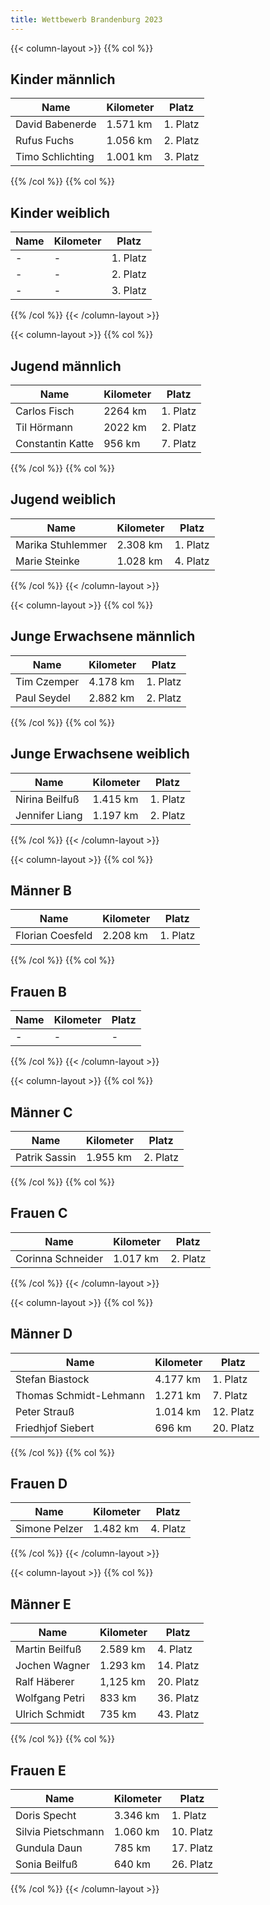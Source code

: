 ```yaml
---
title: Wettbewerb Brandenburg 2023
---
```


{{< column-layout >}}
{{% col %}}
## Kinder männlich

| Name           | Kilometer | Platz  |
|----------------|-----------|--------|
|David Babenerde |1.571 km   |1. Platz|
|Rufus Fuchs     |1.056 km   |2. Platz|
|Timo Schlichting|1.001 km   |3. Platz|

{{% /col %}}
{{% col %}}

## Kinder weiblich

| Name           | Kilometer | Platz  |
|----------------|-----------|--------|
| -              | -         |1. Platz|
| -              | -         |2. Platz|
| -              | -         |3. Platz|
{{% /col %}}
{{< /column-layout >}}



{{< column-layout >}}
{{% col %}}
## Jugend männlich

| Name              | Kilometer | Platz  |
|-------------------|-----------|--------|
| Carlos Fisch      | 2264 km   |1. Platz|
| Til Hörmann       | 2022 km   |2. Platz|
| Constantin Katte  | 956 km    |7. Platz|


{{% /col %}}
{{% col %}}

## Jugend weiblich

| Name              | Kilometer | Platz  |
|-------------------|-----------|--------|
| Marika Stuhlemmer | 2.308 km  |1. Platz|
| Marie Steinke     | 1.028 km  |4. Platz|

{{% /col %}}
{{< /column-layout >}}



{{< column-layout >}}
{{% col %}}
## Junge Erwachsene männlich

| Name              | Kilometer | Platz  |
|-------------------|-----------|--------|
| Tim Czemper       | 4.178 km  |1. Platz|
| Paul Seydel       | 2.882 km  |2. Platz|


{{% /col %}}
{{% col %}}

## Junge Erwachsene weiblich

| Name              | Kilometer | Platz  |
|-------------------|-----------|--------|
| Nirina Beilfuß    | 1.415 km  |1. Platz|
| Jennifer Liang    | 1.197 km  |2. Platz|

{{% /col %}}
{{< /column-layout >}}



{{< column-layout >}}
{{% col %}}
## Männer B

| Name              | Kilometer | Platz  |
|-------------------|-----------|--------|
| Florian Coesfeld  | 2.208 km  |1. Platz|


{{% /col %}}
{{% col %}}

## Frauen B

| Name              | Kilometer | Platz  |
|-------------------|-----------|--------|
| -                 | -         | -      |

{{% /col %}}
{{< /column-layout >}}

{{< column-layout >}}
{{% col %}}
## Männer C

| Name              | Kilometer | Platz  |
|-------------------|-----------|--------|
| Patrik Sassin     | 1.955 km  |2. Platz|


{{% /col %}}
{{% col %}}

## Frauen C

| Name              | Kilometer | Platz  |
|-------------------|-----------|--------|
| Corinna Schneider | 1.017 km  |2. Platz|

{{% /col %}}
{{< /column-layout >}}

{{< column-layout >}}
{{% col %}}
## Männer D

| Name                      | Kilometer | Platz   |
|---------------------------|-----------|---------|
| Stefan Biastock           | 4.177 km  |1. Platz |
| Thomas Schmidt-Lehmann    | 1.271 km  |7. Platz |
| Peter Strauß              | 1.014 km  |12. Platz|
| Friedhjof Siebert         | 696 km    |20. Platz|

{{% /col %}}
{{% col %}}

## Frauen D

| Name              | Kilometer | Platz  |
|-------------------|-----------|--------|
| Simone Pelzer     | 1.482 km  |4. Platz|

{{% /col %}}
{{< /column-layout >}}

{{< column-layout >}}
{{% col %}}
## Männer E

| Name                      | Kilometer | Platz   |
|---------------------------|-----------|---------|
| Martin Beilfuß            | 2.589 km  |4. Platz |
| Jochen Wagner             | 1.293 km  |14. Platz|
| Ralf Häberer              | 1,125 km  |20. Platz|
| Wolfgang Petri            | 833  km   |36. Platz|
| Ulrich Schmidt            | 735 km    |43. Platz|

{{% /col %}}
{{% col %}}

## Frauen E

| Name                  | Kilometer | Platz   |
|-----------------------|-----------|---------|
| Doris Specht          | 3.346 km  |1. Platz |
| Silvia Pietschmann    | 1.060 km  |10. Platz|
| Gundula Daun          | 785 km    |17. Platz|
| Sonia Beilfuß         | 640 km    |26. Platz|

{{% /col %}}
{{< /column-layout >}}
